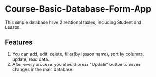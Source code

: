 # Course-Basic-Database-Form-App
This simple database have 2 relational tables, including Student and Lesson.
## Features
1) You can add, edit, delete, filter(by lesson name), sort by columns, update, read data.
2) After every process, you should press "Update" button to savae changes in the main database.
